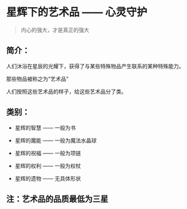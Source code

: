 # 星辉下的艺术品 —— 心灵守护

> 内心的强大，才是真正的强大

## 简介：

人们沐浴在星辰的光耀下，获得了与某些特殊物品产生联系的某种特殊能力。

那些物品被称之为“艺术品”

人们按照这些艺术品的样子，给这些艺术品分了类。

## 类别：

- 星辉的智慧       ——       一般为书

- 星辉的魔能       ——       一般为魔法水晶球

- 星辉的祝福       ——       一般为项链

- 星辉的权利       ——       一般为权杖

- 星辉的遗物       ——       无具体形状

## 注：艺术品的品质最低为三星
